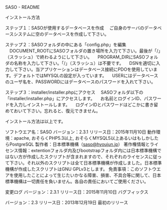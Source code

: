SASO - README

インストール方法

ステップ１：SASOが使用するデータベースを作成
　ご自身のサーバのデータベースシステムに空のデータベースを作成して下さい。

ステップ２：SASOフォルダの中にある「config.php」を編集
　DOCUMENT_ROOTにSASOフォルダの置き場所を入力て下さい。最後が「/」（スラッシュ）で終わるようにして下さい。
　PROGRAM_DIRにSASOフォルダの名称を入力して下さい。「/」（スラッシュ）は不要です。
　DSNを適切に入力して下さい。当アプリケーションはデータベース接続にPDOを使用しています。デフォルトではMYSQLの設定が入っています。
　USERにはデータベースのユーザ名を、PASSWORDにはデータベースのパスワードを入れて下さい。

ステップ３：installer/installer.phpにアクセス
　SASOフォルダ以下の「installer/installer.php」にアクセスします。
　お名前とログインID、パスワードを入力しインストールします。
　ログインIDとパスワードはどこかに書き留めておいて下さい。忘れると、復元できません。

インストール方法は以上です。

ソフトウエア名：SASO
バージョン：2.3.1
リリース日：2015年11月10日
動作環境：apache, おそらくPHP5.3以上, おそらくMYSQL5以上あるいはもしかしたらPostgreSQL
製作者：日本標準機構（saso@hyoujun.jp）
著作権情報とライセンス情報：extentionフォルダ内及びbootstrapフォルダ内には日本標準機構ではない方が作成したスクリプトが含まれますので、それぞれのライセンスに従って下さい。それ以外のスクリプトは全て日本標準機構が作成しました。日本標準機構が作成したスクリプトはGNU GPLv3とします。
免責事項：このソフトウエアを使用したことによって生じたいかなる障害、損害、不具合等に関して、日本標準機構は一切責任を負いません。各自の責任においてご使用ください。

変更ログ
バージョン：2.3.1
リリース日：2015年11月10日
バグフィックス

バージョン：2.3
リリース日：2013年12月19日
最初のリリース

